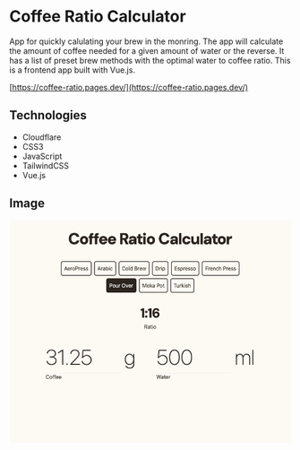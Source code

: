 # Coffee Ratio Calculator

App for quickly calulating your brew in the monring. The app will calculate the amount of coffee needed for a given amount of water or the reverse. It has a list of preset brew methods with the optimal water to coffee ratio. This is a frontend app built with Vue.js.

[https://coffee-ratio.pages.dev/](https://coffee-ratio.pages.dev/)

## Technologies

- Cloudflare
- CSS3
- JavaScript
- TailwindCSS
- Vue.js

## Image
![Screenshot of app](public/images/screenshot-1.png)